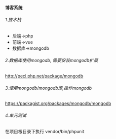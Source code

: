 #### 博客系统

###### 1.技术栈
- 后端->php
- 前端->vue
- 数据库->mongodb

###### 2.数据库使用mongodb, 需要安装mongodb扩展
http://pecl.php.net/package/mongodb

###### 3.使用mongodb/mongodb库,操作mongodb
https://packagist.org/packages/mongodb/mongodb

###### 4.单元测试
在项目根目录下执行 vendor/bin/phpunit